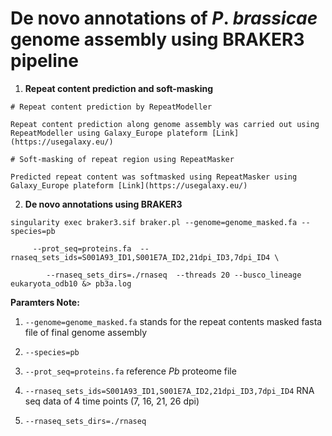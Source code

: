 # De novo annotations of _P_. _brassicae_ genome assembly using BRAKER3 pipeline

1. **Repeat content prediction and soft-masking** 
```
# Repeat content prediction by RepeatModeller

Repeat content prediction along genome assembly was carried out using RepeatModeller using Galaxy_Europe plateform [Link](https://usegalaxy.eu/)

# Soft-masking of repeat region using RepeatMasker

Predicted repeat content was softmasked using RepeatMasker using Galaxy_Europe plateform [Link](https://usegalaxy.eu/) 

```

2. **De novo annotations using BRAKER3**

```
singularity exec braker3.sif braker.pl --genome=genome_masked.fa --species=pb 

     --prot_seq=proteins.fa  --rnaseq_sets_ids=S001A93_ID1,S001E7A_ID2,21dpi_ID3,7dpi_ID4 \

        --rnaseq_sets_dirs=./rnaseq  --threads 20 --busco_lineage eukaryota_odb10 &> pb3a.log
```
**Paramters Note:**

 1. ```--genome=genome_masked.fa``` stands for the repeat contents masked fasta file of final genome assembly

 2. ```--species=pb```

3. ```--prot_seq=proteins.fa``` reference _Pb_ proteome file  

4. ```--rnaseq_sets_ids=S001A93_ID1,S001E7A_ID2,21dpi_ID3,7dpi_ID4``` RNA seq data of 4 time points (7, 16, 21, 26 dpi)

5. ```--rnaseq_sets_dirs=./rnaseq``` 



